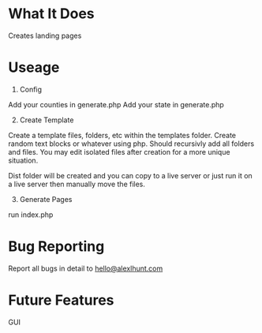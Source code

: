 # What It Does

Creates landing pages

# Useage 

1. Config

Add your counties in generate.php
Add your state in generate.php

2. Create Template

Create a template files, folders, etc within the templates folder. Create random text blocks or whatever using php. Should recursivly add all folders and files. You may edit isolated files after creation for a more unique situation.

Dist folder will be created and you can copy to a live server or just run it on a live server then manually move the files.

3. Generate Pages

run index.php

# Bug Reporting

Report all bugs in detail to hello@alexlhunt.com

# Future Features

GUI